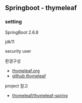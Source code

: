 ## Springboot - thymeleaf

### setting

 SpringBoot 2.6.8

 jdk11

 security user

환경구성
* [thymeleaf.org](https://www.thymeleaf.org/)
* [github thymeleaf](https://github.com/thymeleaf/thymeleaf)


project 참고
* [thymeleaf/thymeleaf-spring](https://github.com/thymeleaf/thymeleaf-spring)